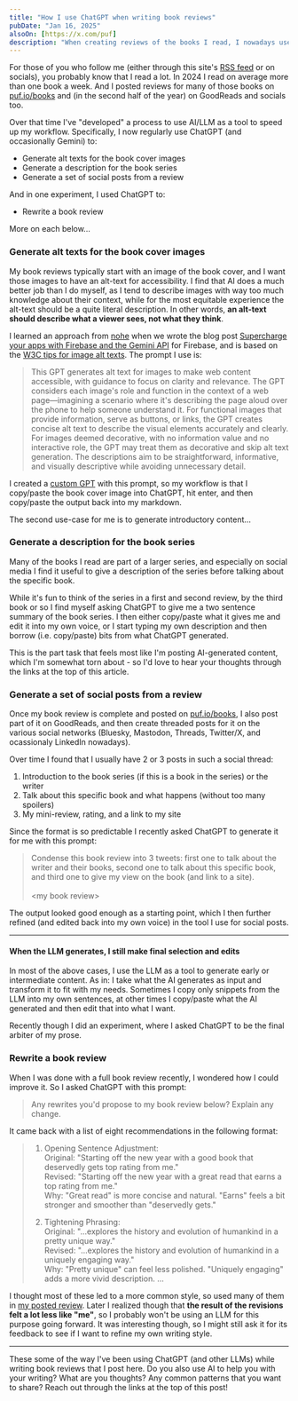 ```yaml
---
title: "How I use ChatGPT when writing book reviews"
pubDate: "Jan 16, 2025"
alsoOn: [https://x.com/puf]
description: "When creating reviews of the books I read, I nowadays use ChatGPT for the common tasks of generating alt texts for the book cover images, generating a description for the book series, and generating a set of social posts from a review. I also ran an experiment to rewrite one of my reviews and explain its changes. To learn more on how I use ChatGPT for these actions, read the full post."
---
```


For those of you who follow me (either through this site's [RSS feed](/feed.xml) or on socials), you probably know that I read a lot. In 2024 I read on average more than one book a week. And I posted reviews for many of those books on [puf.io/books](/books) and (in the second half of the year) on GoodReads and socials too.

Over that time I've "developed" a process to use AI/LLM as a tool to speed up my workflow. Specifically, I now regularly use ChatGPT (and occasionally Gemini) to:
* Generate alt texts for the book cover images
* Generate a description for the book series
* Generate a set of social posts from a review

And in one experiment, I used ChatGPT to:

* Rewrite a book review

More on each below...

### Generate alt texts for the book cover images

My book reviews typically start with an image of the book cover, and I want those images to have an alt-text for accessibility. 
I find that AI does a much better job than I do myself, as I tend to describe images with way too much knowledge about their context, while for the most equitable experience the alt-text should be a quite literal description. In other words, **an alt-text should describe what a viewer sees, not what they think**.

I learned an approach from [nohe]() when we wrote the blog post [Supercharge your apps with Firebase and the Gemini API](https://firebase.blog/posts/2024/02/supercharge-apps-firebase-gemini/) for Firebase, and is based on the [W3C tips for image alt texts](https://www.w3.org/WAI/tutorials/images/tips/). The prompt I use is:

> This GPT generates alt text for images to make web content accessible, with guidance to focus on clarity and relevance. The GPT considers each image's role and function in the context of a web page—imagining a scenario where it's describing the page aloud over the phone to help someone understand it. For functional images that provide information, serve as buttons, or links, the GPT creates concise alt text to describe the visual elements accurately and clearly. For images deemed decorative, with no information value and no interactive role, the GPT may treat them as decorative and skip alt text generation. The descriptions aim to be straightforward, informative, and visually descriptive while avoiding unnecessary detail.

I created a [custom GPT](https://openai.com/index/introducing-gpts/) with this prompt, so my workflow is that I copy/paste the book cover image into ChatGPT, hit enter, and then copy/paste the output back into my markdown.

The second use-case for me is to generate introductory content...

### Generate a description for the book series

Many of the books I read are part of a larger series, and especially on social media I find it useful to give a description of the series before talking about the specific book.

While it's fun to think of the series in a first and second review, by the third book or so I find myself asking ChatGPT to give me a two sentence summary of the book series. I then either copy/paste what it gives me and edit it into my own voice, or I start typing my own description and then borrow (i.e. copy/paste) bits from what ChatGPT generated.

This is the part task that feels most like I'm posting AI-generated content, which I'm somewhat torn about - so I'd love to hear your thoughts through the links at the top of this article.
  
### Generate a set of social posts from a review

Once my book review is complete and posted on [puf.io/books](/books), I also post part of it on GoodReads, and then create threaded posts for it on the various social networks (Bluesky, Mastodon, Threads, Twitter/X, and ocassionaly LinkedIn nowadays).

Over time I found that I usually have 2 or 3 posts in such a social thread:

1. Introduction to the book series (if this is a book in the series) or the writer
2. Talk about this specific book and what happens (without too many spoilers)
3. My mini-review, rating, and a link to my site

Since the format is so predictable I recently asked ChatGPT to generate it for me with this prompt:

> Condense this book review into 3 tweets: first one to talk about the writer and their books, second one to talk about this specific book, and third one to give my view on the book (and link to a site).\
> \
> \<my book review>

The output looked good enough as a starting point, which I then further refined (and edited back into my own voice) in the tool I use for social posts.

---

#### When the LLM generates, I still make final selection and edits

In most of the above cases, I use the LLM as a tool to generate early or intermediate content. As in: I take what the AI generates as input and transform it to fit with my needs. Sometimes I copy only snippets from the LLM into my own sentences, at other times I copy/paste what the AI generated and then edit that into what I want.

Recently though I did an experiment, where I asked ChatGPT to be the final arbiter of my prose.

### Rewrite a book review

When I was done with a full book review recently, I wondered how I could improve it. So I asked ChatGPT with this prompt:

> Any rewrites you'd propose to my book review below? Explain any change.

It came back with a list of eight recommendations in the following format:

> 1. Opening Sentence Adjustment:\
> Original: "Starting off the new year with a good book that deservedly gets top rating from me."\
> Revised: "Starting off the new year with a great read that earns a top rating from me."\
> Why: "Great read" is more concise and natural. "Earns" feels a bit stronger and smoother than "deservedly gets."
>
> 2. Tightening Phrasing:\
> Original: "...explores the history and evolution of humankind in a pretty unique way."\
>Revised: "...explores the history and evolution of humankind in a uniquely engaging way."\
> Why: "Pretty unique" can feel less polished. "Uniquely engaging" adds a more vivid description.
> ...

I thought most of these led to a more common style, so used many of them in [my posted review](/books/nexus---yuval-noah-harari/). Later I realized though that **the result of the revisions felt a lot less like "me"**, so I probably won't be using an LLM for this purpose going forward. It was interesting though, so I might still ask it for its feedback to see if I want to refine my own writing style.

---

These some of the way I've been using ChatGPT (and other LLMs) while writing book reviews that I post here. Do you also use AI to help you with your writing? What are you thoughts? Any common patterns that you want to share? Reach out through the links at the top of this post!